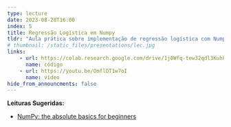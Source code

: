 ```yaml
---
type: lecture
date: 2023-08-28T16:00
index: 5
title: Regressão Logística em Numpy
tldr: "Aula prática sobre implementação de regressão logística com Numpy."
# thumbnail: /static_files/presentations/lec.jpg
links: 
    - url: https://colab.research.google.com/drive/1j0Wfq-tew32qdl3KuhPsIghSo9GS8g59?usp=sharing
      name: código
    - url: https://youtu.be/OmflDT1w7oI
      name: vídeo
hide_from_announcments: false
---
```

**Leituras Sugeridas:**
- [NumPy: the absolute basics for beginners](https://numpy.org/doc/stable/user/absolute_beginners.html)
